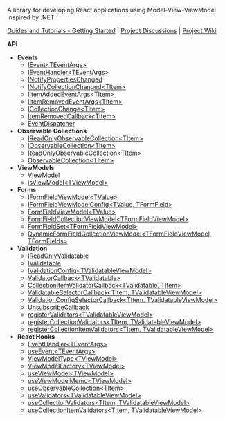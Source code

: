 A library for developing React applications using Model-View-ViewModel inspired by .NET.

[Guides and Tutorials - Getting Started](https://github.com/Andrei15193/react-model-view-viewmodel/discussions/7) | [Project Discussions](https://github.com/Andrei15193/react-model-view-viewmodel/discussions) | [Project Wiki](https://github.com/Andrei15193/react-model-view-viewmodel/wiki)

**API**

* **Events**
  * [IEvent\<TEventArgs\>](https://github.com/Andrei15193/react-model-view-viewmodel/wiki/IEvent)
  * [IEventHandler\<TEventArgs\>](https://github.com/Andrei15193/react-model-view-viewmodel/wiki/IEventHandler)
  * [INotifyPropertiesChanged](https://github.com/Andrei15193/react-model-view-viewmodel/wiki/INotifyPropertiesChanged)
  * [INotifyCollectionChanged\<TItem\>](https://github.com/Andrei15193/react-model-view-viewmodel/wiki/INotifyCollectionChanged)
  * [IItemAddedEventArgs\<TItem\>](https://github.com/Andrei15193/react-model-view-viewmodel/wiki/IItemAddedEventArgs)
  * [IItemRemovedEventArgs\<TItem\>](https://github.com/Andrei15193/react-model-view-viewmodel/wiki/IItemRemovedEventArgs)
  * [ICollectionChange\<TItem\>](https://github.com/Andrei15193/react-model-view-viewmodel/wiki/ICollectionChange)
  * [ItemRemovedCallback\<TItem\>](https://github.com/Andrei15193/react-model-view-viewmodel/wiki/ItemRemovedCallback)
  * [EventDispatcher](https://github.com/Andrei15193/react-model-view-viewmodel/wiki/EventDispatcher)
* **Observable Collections**
  * [IReadOnlyObservableCollection\<TItem\>](https://github.com/Andrei15193/react-model-view-viewmodel/wiki/IReadOnlyObservableCollection)
  * [IObservableCollection\<TItem\>](https://github.com/Andrei15193/react-model-view-viewmodel/wiki/IObservableCollection)
  * [ReadOnlyObservableCollection\<TItem\>](https://github.com/Andrei15193/react-model-view-viewmodel/wiki/ReadOnlyObservableCollection)
  * [ObservableCollection\<TItem\>](https://github.com/Andrei15193/react-model-view-viewmodel/wiki/ObservableCollection)
* **ViewModels**
  * [ViewModel](https://github.com/Andrei15193/react-model-view-viewmodel/wiki/ViewModel)
  * [isViewModel\<TViewModel\>](https://github.com/Andrei15193/react-model-view-viewmodel/wiki/isViewModel)
* **Forms**
  * [IFormFieldViewModel\<TValue\>](https://github.com/Andrei15193/react-model-view-viewmodel/wiki/IFormFieldViewModel)
  * [IFormFieldViewModelConfig\<TValue, TFormField\>](https://github.com/Andrei15193/react-model-view-viewmodel/wiki/IFormFieldViewModelConfig)
  * [FormFieldViewModel\<TValue\>](https://github.com/Andrei15193/react-model-view-viewmodel/wiki/FormFieldViewModel)
  * [FormFieldCollectionViewModel\<TFormFieldViewModel\>](https://github.com/Andrei15193/react-model-view-viewmodel/wiki/FormFieldCollectionViewModel)
  * [FormFieldSet\<TFormFieldViewModel\>](https://github.com/Andrei15193/react-model-view-viewmodel/wiki/FormFieldSet)
  * [DynamicFormFieldCollectionViewModel\<TFormFieldViewModel, TFormFields\>](https://github.com/Andrei15193/react-model-view-viewmodel/wiki/DynamicFormFieldCollectionViewModel)
* **Validation**
  * [IReadOnlyValidatable](https://github.com/Andrei15193/react-model-view-viewmodel/wiki/IReadOnlyValidatable)
  * [IValidatable](https://github.com/Andrei15193/react-model-view-viewmodel/wiki/IValidatable)
  * [IValidationConfig\<TValidatableViewModel\>](https://github.com/Andrei15193/react-model-view-viewmodel/wiki/IValidationConfig)
  * [ValidatorCallback\<TValidatable\>](https://github.com/Andrei15193/react-model-view-viewmodel/wiki/ValidatorCallback)
  * [CollectionItemValidatorCallback\<TValidatable, TItem\>](https://github.com/Andrei15193/react-model-view-viewmodel/wiki/CollectionItemValidatorCallback)
  * [ValidatableSelectorCallback\<TItem, TValidatableViewModel\>](https://github.com/Andrei15193/react-model-view-viewmodel/wiki/ValidatableSelectorCallback)
  * [ValidationConfigSelectorCallback\<TItem, TValidatableViewModel\>](https://github.com/Andrei15193/react-model-view-viewmodel/wiki/ValidationConfigSelectorCallback)
  * [UnsubscribeCallback](https://github.com/Andrei15193/react-model-view-viewmodel/wiki/UnsubscribeCallback)
  * [registerValidators\<TValidatableViewModel\>](https://github.com/Andrei15193/react-model-view-viewmodel/wiki/registerValidators)
  * [registerCollectionValidators\<TItem, TValidatableViewModel\>](https://github.com/Andrei15193/react-model-view-viewmodel/wiki/registerCollectionValidators)
  * [registerCollectionItemValidators\<TItem, TValidatableViewModel\>](https://github.com/Andrei15193/react-model-view-viewmodel/wiki/registerCollectionItemValidators)
* **React Hooks**
  * [EventHandler\<TEventArgs\>](https://github.com/Andrei15193/react-model-view-viewmodel/wiki/EventHandler)
  * [useEvent\<TEventArgs\>](https://github.com/Andrei15193/react-model-view-viewmodel/wiki/useEvent)
  * [ViewModelType\<TViewModel\>](https://github.com/Andrei15193/react-model-view-viewmodel/wiki/ViewModelType)
  * [ViewModelFactory\<TViewModel\>](https://github.com/Andrei15193/react-model-view-viewmodel/wiki/ViewModelFactory)
  * [useViewModel\<TViewModel\>](https://github.com/Andrei15193/react-model-view-viewmodel/wiki/useViewModel)
  * [useViewModelMemo\<TViewModel\>](https://github.com/Andrei15193/react-model-view-viewmodel/wiki/useViewModelMemo)
  * [useObservableCollection\<TItem\>](https://github.com/Andrei15193/react-model-view-viewmodel/wiki/useObservableCollection)
  * [useValidators\<TValidatableViewModel\>](https://github.com/Andrei15193/react-model-view-viewmodel/wiki/useValidators)
  * [useCollectionValidators\<TItem, TValidatableViewModel\>](https://github.com/Andrei15193/react-model-view-viewmodel/wiki/useCollectionValidators)
  * [useCollectionItemValidators\<TItem, TValidatableViewModel\>](https://github.com/Andrei15193/react-model-view-viewmodel/wiki/useCollectionItemValidators)
